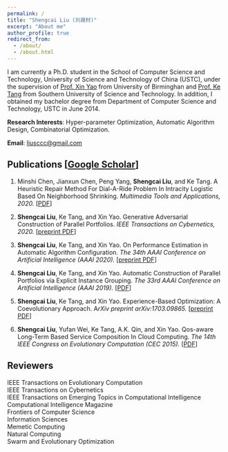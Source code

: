 ```yaml
---
permalink: /
title: "Shengcai Liu (刘晟材)"
excerpt: "About me"
author_profile: true
redirect_from: 
  - /about/
  - /about.html
---
```


I am currently a Ph.D. student in the School of Computer Science and Technology, University of Science and Technology of China (USTC), under the supervision of [Prof. Xin Yao](https://www.cs.bham.ac.uk/~xin/) from University of Birminghan and [Prof. Ke Tang](http://faculty.sustech.edu.cn/tangk3/en/) from Southern University of Science and Technology. In addition, I obtained my bachelor degree from Department of Computer Science and Technology, USTC in June 2014.

**Research Interests**: Hyper-parameter Optimization, Automatic Algorithm Design, Combinatorial Optimization.

**Email**: liusccc@gmail.com

## Publications [[Google Scholar](https://scholar.google.com/citations?user=tV0nV3oAAAAJ&hl=en)]

1. Minshi Chen, Jianxun Chen, Peng Yang, **Shengcai Liu**, and Ke Tang. A Heuristic Repair Method For Dial-A-Ride Problem In Intracity Logistic Based On Neighborhood Shrinking. *Multimedia Tools and Applications, 2020.* [[PDF](https://link.springer.com/content/pdf/10.1007/s11042-020-08894-7.pdf)]

2. **Shengcai Liu**, Ke Tang, and Xin Yao. Generative Adversarial Construction of Parallel Portfolios. *IEEE Transactions on Cybernetics, 2020.* [[preprint PDF](http://senshineL.github.io/files/tcyb2020.pdf)]
   
3. **Shengcai Liu**, Ke Tang, and Xin Yao. On Performance Estimation in Automatic Algorithm Configuration. *The 34th AAAI Conference on Artificial Intelligence (AAAI 2020).* [[preprint PDF](http://senshineL.github.io/files/AAAI-2020-final.pdf)]

4. **Shengcai Liu**, Ke Tang, and Xin Yao. Automatic Construction of Parallel Portfolios via Explicit Instance Grouping. *The 33rd AAAI Conference on Artificial Intelligence (AAAI 2019).* [[PDF](http://senshineL.github.io/files/AAAI-2019-final.pdf)]

5. **Shengcai Liu**, Ke Tang, and Xin Yao. Experience-Based Optimization: A Coevolutionary Approach. A*rXiv preprint arXiv:1703.09865.* [[preprint PDF](https://arxiv.org/pdf/1703.09865)]

6. **Shengcai Liu**, Yufan Wei, Ke Tang, A.K. Qin, and Xin Yao. Qos-aware Long-Term Based Service Composition In Cloud Computing. *The 14th IEEE Congress on Evolutionary Computation (CEC 2015).* [[PDF](http://senshineL.github.io/files/CEC-2015-QoS.pdf)]

<!-- ## Softwares [[Github]](https://github.com/senshineL)

GA-EAX-restart

MA

TSP-selection-repo -->

## Reviewers
IEEE Transactions on Evolutionary Computation  
IEEE Transactions on Cybernetics  
IEEE Transactions on Emerging Topics in Computational Intelligence  
Computational Intelligence Magazine  
Frontiers of Computer Science  
Information Sciences  
Memetic Computing  
Natural Computing  
Swarm and Evolutionary Optimization  
